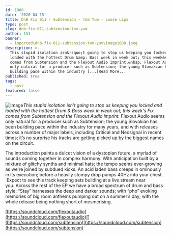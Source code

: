 ```yaml
---
id: 1080
date: '2020-04-15'
title: DnB Fix 011 - Subtension - Tom Yum - Loose Lips
type: post
slug: dnb-fix-011-subtension-tom-yum
author: 153
banner:
  - imported\dnb-fix-011-subtension-tom-yum\image1080.jpeg
description: >-
  This stupid isolation isn&rsquo;t going to stop us keeping you locked and
  loaded with the hottest Drum &amp; Bass week in week out; this week&#39;s Fix
  comes from Subtension and the Flexout Audio imprint.&nbsp; Flexout Audio seems
  only natural for a producer such as Subtension; the young Slovakian has been
  building pace within the industry [...]Read More...
published: true
tags:
  - post
featured: false
---
```

![image](../imported\dnb-fix-011-subtension-tom-yum\image1080.jpeg)_This stupid isolation isn’t going to stop us keeping you locked and loaded with the hottest Drum & Bass week in week out; this week's Fix comes from Subtension and the Flexout Audio imprint._ Flexout Audio seems only natural for a producer such as Subtension; the young Slovakian has been building pace within the industry for many years, and with releases across a number of major labels, including Critical and Neosignal in recent times; it’s no surprise his tracks are getting picked up by the biggest names on the circuit.

The introduction paints a dulcet vision of a dystopian future, a myriad of sounds coming together in complex harmony. With anticipation built by a mixture of glitchy synths and minimal hats; the tempo seems ever-growing as we're joined by subdued kicks. An acid laden bass creeps in ominously in its execution; before a heavily stompy drop pumps 40Hz into your chest.  Expect to see this track keeping sets building at a live stream near you. Across the rest of the EP we have a broad spectrum of drum and bass style; “Stay” harnesses the deep and darker sounds; with “pho” evoking memories of big room anthems pumping out on a summer’s day; with the whole release being nothing short of mesmerising.

[](https://soundcloud.com/flexoutaudio)[https://soundcloud.com/flexoutaudio](https://soundcloud.com/flexoutaudio)[](https://soundcloud.com/subtension)[https://soundcloud.com/subtension](https://soundcloud.com/subtension)